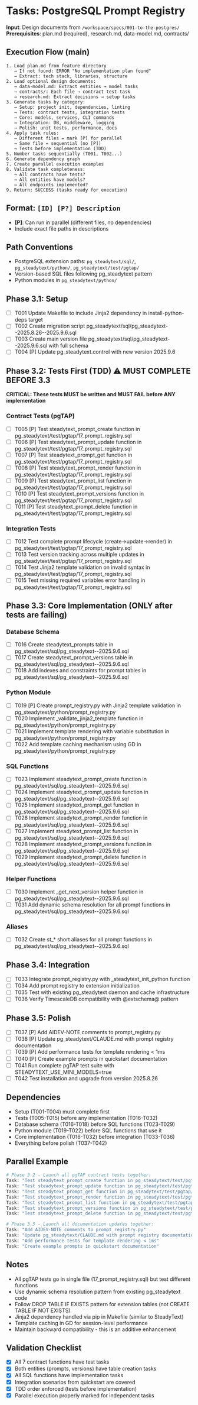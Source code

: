 # Tasks: PostgreSQL Prompt Registry

**Input**: Design documents from `/workspace/specs/001-to-the-postgres/`
**Prerequisites**: plan.md (required), research.md, data-model.md, contracts/

## Execution Flow (main)
```
1. Load plan.md from feature directory
   → If not found: ERROR "No implementation plan found"
   → Extract: tech stack, libraries, structure
2. Load optional design documents:
   → data-model.md: Extract entities → model tasks
   → contracts/: Each file → contract test task
   → research.md: Extract decisions → setup tasks
3. Generate tasks by category:
   → Setup: project init, dependencies, linting
   → Tests: contract tests, integration tests
   → Core: models, services, CLI commands
   → Integration: DB, middleware, logging
   → Polish: unit tests, performance, docs
4. Apply task rules:
   → Different files = mark [P] for parallel
   → Same file = sequential (no [P])
   → Tests before implementation (TDD)
5. Number tasks sequentially (T001, T002...)
6. Generate dependency graph
7. Create parallel execution examples
8. Validate task completeness:
   → All contracts have tests?
   → All entities have models?
   → All endpoints implemented?
9. Return: SUCCESS (tasks ready for execution)
```

## Format: `[ID] [P?] Description`
- **[P]**: Can run in parallel (different files, no dependencies)
- Include exact file paths in descriptions

## Path Conventions
- PostgreSQL extension paths: `pg_steadytext/sql/`, `pg_steadytext/python/`, `pg_steadytext/test/pgtap/`
- Version-based SQL files following pg_steadytext pattern
- Python modules in `pg_steadytext/python/`

## Phase 3.1: Setup
- [ ] T001 Update Makefile to include Jinja2 dependency in install-python-deps target
- [ ] T002 Create migration script pg_steadytext/sql/pg_steadytext--2025.8.26--2025.9.6.sql
- [ ] T003 Create main version file pg_steadytext/sql/pg_steadytext--2025.9.6.sql with full schema
- [ ] T004 [P] Update pg_steadytext.control with new version 2025.9.6

## Phase 3.2: Tests First (TDD) ⚠️ MUST COMPLETE BEFORE 3.3
**CRITICAL: These tests MUST be written and MUST FAIL before ANY implementation**

### Contract Tests (pgTAP)
- [ ] T005 [P] Test steadytext_prompt_create function in pg_steadytext/test/pgtap/17_prompt_registry.sql
- [ ] T006 [P] Test steadytext_prompt_update function in pg_steadytext/test/pgtap/17_prompt_registry.sql
- [ ] T007 [P] Test steadytext_prompt_get function in pg_steadytext/test/pgtap/17_prompt_registry.sql
- [ ] T008 [P] Test steadytext_prompt_render function in pg_steadytext/test/pgtap/17_prompt_registry.sql
- [ ] T009 [P] Test steadytext_prompt_list function in pg_steadytext/test/pgtap/17_prompt_registry.sql
- [ ] T010 [P] Test steadytext_prompt_versions function in pg_steadytext/test/pgtap/17_prompt_registry.sql
- [ ] T011 [P] Test steadytext_prompt_delete function in pg_steadytext/test/pgtap/17_prompt_registry.sql

### Integration Tests
- [ ] T012 Test complete prompt lifecycle (create→update→render) in pg_steadytext/test/pgtap/17_prompt_registry.sql
- [ ] T013 Test version tracking across multiple updates in pg_steadytext/test/pgtap/17_prompt_registry.sql
- [ ] T014 Test Jinja2 template validation on invalid syntax in pg_steadytext/test/pgtap/17_prompt_registry.sql
- [ ] T015 Test missing required variables error handling in pg_steadytext/test/pgtap/17_prompt_registry.sql

## Phase 3.3: Core Implementation (ONLY after tests are failing)

### Database Schema
- [ ] T016 Create steadytext_prompts table in pg_steadytext/sql/pg_steadytext--2025.9.6.sql
- [ ] T017 Create steadytext_prompt_versions table in pg_steadytext/sql/pg_steadytext--2025.9.6.sql
- [ ] T018 Add indexes and constraints for prompt tables in pg_steadytext/sql/pg_steadytext--2025.9.6.sql

### Python Module
- [ ] T019 [P] Create prompt_registry.py with Jinja2 template validation in pg_steadytext/python/prompt_registry.py
- [ ] T020 Implement _validate_jinja2_template function in pg_steadytext/python/prompt_registry.py
- [ ] T021 Implement template rendering with variable substitution in pg_steadytext/python/prompt_registry.py
- [ ] T022 Add template caching mechanism using GD in pg_steadytext/python/prompt_registry.py

### SQL Functions
- [ ] T023 Implement steadytext_prompt_create function in pg_steadytext/sql/pg_steadytext--2025.9.6.sql
- [ ] T024 Implement steadytext_prompt_update function in pg_steadytext/sql/pg_steadytext--2025.9.6.sql
- [ ] T025 Implement steadytext_prompt_get function in pg_steadytext/sql/pg_steadytext--2025.9.6.sql
- [ ] T026 Implement steadytext_prompt_render function in pg_steadytext/sql/pg_steadytext--2025.9.6.sql
- [ ] T027 Implement steadytext_prompt_list function in pg_steadytext/sql/pg_steadytext--2025.9.6.sql
- [ ] T028 Implement steadytext_prompt_versions function in pg_steadytext/sql/pg_steadytext--2025.9.6.sql
- [ ] T029 Implement steadytext_prompt_delete function in pg_steadytext/sql/pg_steadytext--2025.9.6.sql

### Helper Functions
- [ ] T030 Implement _get_next_version helper function in pg_steadytext/sql/pg_steadytext--2025.9.6.sql
- [ ] T031 Add dynamic schema resolution for all prompt functions in pg_steadytext/sql/pg_steadytext--2025.9.6.sql

### Aliases
- [ ] T032 Create st_* short aliases for all prompt functions in pg_steadytext/sql/pg_steadytext--2025.9.6.sql

## Phase 3.4: Integration
- [ ] T033 Integrate prompt_registry.py with _steadytext_init_python function
- [ ] T034 Add prompt registry to extension initialization
- [ ] T035 Test with existing pg_steadytext daemon and cache infrastructure
- [ ] T036 Verify TimescaleDB compatibility with @extschema@ pattern

## Phase 3.5: Polish
- [ ] T037 [P] Add AIDEV-NOTE comments to prompt_registry.py
- [ ] T038 [P] Update pg_steadytext/CLAUDE.md with prompt registry documentation
- [ ] T039 [P] Add performance tests for template rendering < 1ms
- [ ] T040 [P] Create example prompts in quickstart documentation
- [ ] T041 Run complete pgTAP test suite with STEADYTEXT_USE_MINI_MODELS=true
- [ ] T042 Test installation and upgrade from version 2025.8.26

## Dependencies
- Setup (T001-T004) must complete first
- Tests (T005-T015) before any implementation (T016-T032)
- Database schema (T016-T018) before SQL functions (T023-T029)
- Python module (T019-T022) before SQL functions that use it
- Core implementation (T016-T032) before integration (T033-T036)
- Everything before polish (T037-T042)

## Parallel Example
```bash
# Phase 3.2 - Launch all pgTAP contract tests together:
Task: "Test steadytext_prompt_create function in pg_steadytext/test/pgtap/17_prompt_registry.sql"
Task: "Test steadytext_prompt_update function in pg_steadytext/test/pgtap/17_prompt_registry.sql"
Task: "Test steadytext_prompt_get function in pg_steadytext/test/pgtap/17_prompt_registry.sql"
Task: "Test steadytext_prompt_render function in pg_steadytext/test/pgtap/17_prompt_registry.sql"
Task: "Test steadytext_prompt_list function in pg_steadytext/test/pgtap/17_prompt_registry.sql"
Task: "Test steadytext_prompt_versions function in pg_steadytext/test/pgtap/17_prompt_registry.sql"
Task: "Test steadytext_prompt_delete function in pg_steadytext/test/pgtap/17_prompt_registry.sql"

# Phase 3.5 - Launch all documentation updates together:
Task: "Add AIDEV-NOTE comments to prompt_registry.py"
Task: "Update pg_steadytext/CLAUDE.md with prompt registry documentation"
Task: "Add performance tests for template rendering < 1ms"
Task: "Create example prompts in quickstart documentation"
```

## Notes
- All pgTAP tests go in single file (17_prompt_registry.sql) but test different functions
- Use dynamic schema resolution pattern from existing pg_steadytext code
- Follow DROP TABLE IF EXISTS pattern for extension tables (not CREATE TABLE IF NOT EXISTS)
- Jinja2 dependency handled via pip in Makefile (similar to SteadyText)
- Template caching in GD for session-level performance
- Maintain backward compatibility - this is an additive enhancement

## Validation Checklist
- [x] All 7 contract functions have test tasks
- [x] Both entities (prompts, versions) have table creation tasks
- [x] All SQL functions have implementation tasks
- [x] Integration scenarios from quickstart are covered
- [x] TDD order enforced (tests before implementation)
- [x] Parallel execution properly marked for independent tasks